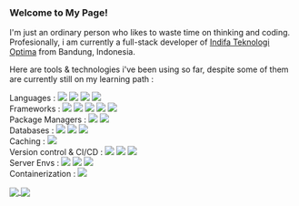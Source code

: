 ### Welcome to My Page! 

I'm just an ordinary person who likes to waste time on thinking and coding. Profesionally, i am currently a full-stack developer of <a href='https://github.com/Indifa-Teknologi-Optima'>Indifa Teknologi Optima</a> from Bandung, Indonesia.

Here are tools & technologies i've been using so far, despite some of them are currently still on my learning path :

Languages : ![](https://img.shields.io/badge/-html5-informational?style=flat&logo=html5&logoColor=white&color=2bbc8a) ![](https://img.shields.io/badge/-css3-informational?style=flat&logo=css3&logoColor=white&color=2bbc8a) ![](https://img.shields.io/badge/-javascript-informational?style=flat&logo=javascript&logoColor=white&color=2bbc8a) ![](https://img.shields.io/badge/-php-informational?style=flat&logo=php&logoColor=white&color=2bbc8a)
<br> Frameworks : ![](https://img.shields.io/badge/-bootstrap-informational?style=flat&logo=bootstrap&logoColor=white&color=2bbc8a) ![](https://img.shields.io/badge/-jquery-informational?style=flat&logo=jquery&logoColor=white&color=2bbc8a) ![](https://img.shields.io/badge/-codeigniter-informational?style=flat&logo=codeigniter&logoColor=white&color=2bbc8a) ![](https://img.shields.io/badge/-react-informational?style=flat&logo=react&logoColor=white&color=2bbc8a) ![](https://img.shields.io/badge/-express-informational?style=flat&logo=&logoColor=white&color=2bbc8a)
<br> Package Managers : ![](https://img.shields.io/badge/-composer-informational?style=flat&logo=composer&logoColor=white&color=2bbc8a) ![](https://img.shields.io/badge/-npm-informational?style=flat&logo=npm&logoColor=white&color=2bbc8a)
<br> Databases : ![](https://img.shields.io/badge/-mysql-informational?style=flat&logo=mysql&logoColor=white&color=2bbc8a) ![](https://img.shields.io/badge/-mariadb-informational?style=flat&logo=mariadb&logoColor=white&color=2bbc8a) ![](https://img.shields.io/badge/-mongodb-informational?style=flat&logo=mongodb&logoColor=white&color=2bbc8a)
<br> Caching : ![](https://img.shields.io/badge/-redis-informational?style=flat&logo=redis&logoColor=white&color=2bbc8a)
<br> Version control & CI/CD : ![](https://img.shields.io/badge/-git-informational?style=flat&logo=git&logoColor=white&color=2bbc8a) ![](https://img.shields.io/badge/-github-informational?style=flat&logo=github&logoColor=white&color=2bbc8a)
 ![](https://img.shields.io/badge/-gitlab-informational?style=flat&logo=gitlab&logoColor=white&color=2bbc8a)
 <br> Server Envs : ![](https://img.shields.io/badge/-apache-informational?style=flat&logo=apache&logoColor=white&color=2bbc8a) ![](https://img.shields.io/badge/-nginx-informational?style=flat&logo=nginx&logoColor=white&color=2bbc8a) ![](https://img.shields.io/badge/-node-informational?style=flat&logo=node.js&logoColor=white&color=2bbc8a)
 <br> Containerization : ![](https://img.shields.io/badge/-docker-informational?style=flat&logo=docker&logoColor=white&color=2bbc8a) 




<a href="https://github.com/blessseeker/">
  <img align="center" src="https://github-readme-stats.vercel.app/api/top-langs/?username=blessseeker&layout=compact)](https://github.com/blessseeker/github-readme-stats" />
</a>
<a href="https://github.com/blessseeker/">
  <img align="center" src="https://github-readme-stats.vercel.app/api?username=blessseeker&show_icons=true&theme=onedark" />
</a>
<!--
**blessseeker/blessseeker** is a ✨ _special_ ✨ repository because its `README.md` (this file) appears on your GitHub profile.

Here are some ideas to get you started:

- 🔭 I’m currently working on ...
- 🌱 I’m currently learning ...
- 👯 I’m looking to collaborate on ...
- 🤔 I’m looking for help with ...
- 💬 Ask me about ...
- 📫 How to reach me: ...
- 😄 Pronouns: ...
- ⚡ Fun fact: ...
-->
